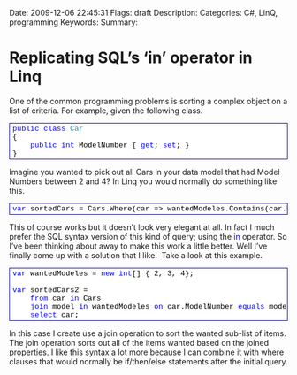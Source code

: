 Date: 2009-12-06 22:45:31
Flags: draft
Description:
Categories: C#, LinQ, programming
Keywords:
Summary:

# Replicating SQL’s ‘in’ operator in Linq

<p>One of the common programming problems is sorting a complex object on a list of criteria. For example, given the following class.</p>  <div style="display:inline;float:none;margin:0;padding:0;" id="scid:9ce6104f-a9aa-4a17-a79f-3a39532ebf7c:a8f0c515-9e66-40e0-98a5-74411c2dc760" class="wlWriterEditableSmartContent"> <div style="border:#000080 1px solid;color:#000;font-family:'Courier New', Courier, Monospace;font-size:10pt;"> <div style="background-color:#ffffff;overflow:auto;white-space:nowrap;padding:2px 5px;"><span style="color:#0000ff;">public</span> <span style="color:#0000ff;">class</span> <span style="color:#2b91af;">Car</span><br /> {<br /> &#160;&#160;&#160;&#160;<span style="color:#0000ff;">public</span> <span style="color:#0000ff;">int</span> ModelNumber { <span style="color:#0000ff;">get</span>; <span style="color:#0000ff;">set</span>; }<br /> }</div> </div> </div>  <p>Imagine you wanted to pick out all Cars in your data model that had Model Numbers between 2 and 4? In Linq you would normally do something like this.</p>  <div style="display:inline;float:none;margin:0;padding:0;" id="scid:9ce6104f-a9aa-4a17-a79f-3a39532ebf7c:c62c5aac-7086-4fdb-ae75-d7e886852951" class="wlWriterEditableSmartContent"> <div style="border:#000080 1px solid;color:#000;font-family:'Courier New', Courier, Monospace;font-size:10pt;"> <div style="background-color:#ffffff;overflow:auto;white-space:nowrap;padding:2px 5px;"><span style="color:#0000ff;">var</span> sortedCars = Cars.Where(car =&gt; wantedModeles.Contains(car.ModelNumber));</div> </div> </div>  <p>This of course works but it doesn’t look very elegant at all. In fact I much prefer the SQL syntax version of this kind of query; using the <font color="#0000ff">in</font> operator. So I’ve been thinking about away to make this work a little better. Well I’ve finally come up with a solution that I like.&#160; Take a look at this example.</p>  <p></p>  <p></p>  <div style="display:inline;float:none;margin:0;padding:0;" id="scid:9ce6104f-a9aa-4a17-a79f-3a39532ebf7c:16a2af3c-60f0-44eb-afde-11d2d138abf7" class="wlWriterEditableSmartContent"> <div style="border:#000080 1px solid;color:#000;font-family:'Courier New', Courier, Monospace;font-size:10pt;"> <div style="background-color:#ffffff;overflow:auto;white-space:nowrap;padding:2px 5px;"><span style="color:#0000ff;">var</span> wantedModeles = <span style="color:#0000ff;">new</span> <span style="color:#0000ff;">int</span>[] { 2, 3, 4};<br /> <br /> <span style="color:#0000ff;">var</span> sortedCars2 =<br /> &#160;&#160;&#160;&#160;<span style="color:#0000ff;">from</span> car <span style="color:#0000ff;">in</span> Cars<br /> &#160;&#160;&#160;&#160;<span style="color:#0000ff;">join</span> model <span style="color:#0000ff;">in</span> wantedModeles <span style="color:#0000ff;">on</span> car.ModelNumber <span style="color:#0000ff;">equals</span> model<br /> &#160;&#160;&#160;&#160;<span style="color:#0000ff;">select</span> car;</div> </div> </div>  <p>In this case I create use a join operation to sort the wanted sub-list of items. The join operation sorts out all of the items wanted based on the joined properties. I like this syntax a lot more because I can combine it with where clauses that would normally be if/then/else statements after the initial query.</p>
